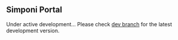 ## Simponi Portal

Under active development... Please check [dev branch](http://devtass:8880/simponi/simponi-portal/tree/development) for the latest development version.
